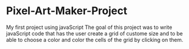 # Pixel-Art-Maker-Project
My first project using javaScript
The goal of this project was to write javaScript code that has the user create a grid of custome size and to be able to choose a color and color the cells of the grid by clicking on them.
